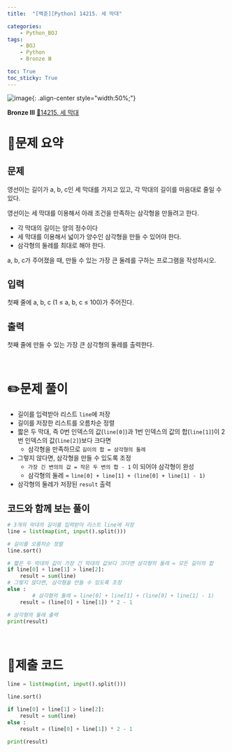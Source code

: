 ```yaml
---
title:  "[백준][Python] 14215. 세 막대" 

categories: 
    - Python_BOJ
tags: 
    - BOJ
    - Python
    - Bronze Ⅲ

toc: True
toc_sticky: True
---
```

![image](https://github.com/user-attachments/assets/32319fe8-99e9-4031-b5d1-9f1909b510dc){: .align-center style="width:50%;"}

**Bronze Ⅲ** 
[🔗14215. 세 막대](https://www.acmicpc.net/problem/14215)

# 📝문제 요약
## 문제

영선이는 길이가 a, b, c인 세 막대를 가지고 있고, 각 막대의 길이를 마음대로 줄일 수 있다.

영선이는 세 막대를 이용해서 아래 조건을 만족하는 삼각형을 만들려고 한다.

- 각 막대의 길이는 양의 정수이다
- 세 막대를 이용해서 넓이가 양수인 삼각형을 만들 수 있어야 한다.
- 삼각형의 둘레를 최대로 해야 한다.

a, b, c가 주어졌을 때, 만들 수 있는 가장 큰 둘레를 구하는 프로그램을 작성하시오.

## 입력

첫째 줄에 a, b, c (1 ≤ a, b, c ≤ 100)가 주어진다.

## 출력

첫째 줄에 만들 수 있는 가장 큰 삼각형의 둘레를 출력한다.


<br>

# ✏️문제 풀이
- 길이를 입력받아 리스트 `line`에 저장
- 길이를 저장한 리스트를 오름차순 정렬
- 짧은 두 막대, 즉 0번 인덱스의 값(`line[0]`)과 1번 인덱스의 값의 합(`line[1]`)이 2번 인덱스의 값(`line[2]`)보다 크다면
    - 삼각형을 만족하므로 `길이의 합 = 삼각형의 둘레`
- 그렇지 않다면, 삼각형을 만들 수 있도록 조정
    - `가장 긴 변의의 값 = 작은 두 변의 합 - 1` 이 되어야 삼각형이 완성
    - 삼각형의 둘레 = `line[0] + line[1] + (line[0] + line[1] - 1)`
- 삼각형의 둘레가 저장된 `result` 출력

## 코드와 함께 보는 풀이

```python
# 3개의 막대의 길이를 입력받아 리스트 line에 저장
line = list(map(int, input().split()))

# 길이를 오름차순 정렬
line.sort()

# 짧은 두 막대의 값이 가장 긴 막대의 값보다 크다면 삼각형의 둘레 = 모든 길이의 합
if line[0] + line[1] > line[2]:
    result = sum(line)
# 그렇지 않다면, 삼각형을 만들 수 있도록 조정
else :
		# 삼각형의 둘레 = line[0] + line[1] + (line[0] + line[1] - 1)
    result = (line[0] + line[1]) * 2 - 1

# 삼각형의 둘레 출력
print(result)
```

<br>

# 💯제출 코드
```python
line = list(map(int, input().split()))

line.sort()

if line[0] + line[1] > line[2]:
    result = sum(line)
else :
    result = (line[0] + line[1]) * 2 - 1

print(result)
```